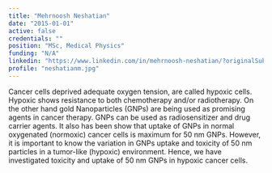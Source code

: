 ```yaml
---
title: "Mehrnoosh Neshatian"
date: "2015-01-01"
active: false
credentials: ""
position: "MSc, Medical Physics"
funding: "N/A"
linkedin: "https://www.linkedin.com/in/mehrnoosh-neshatian/?originalSubdomain=ca"
profile: "neshatianm.jpg"
---
```


Cancer cells deprived adequate oxygen tension, are called hypoxic cells. Hypoxic shows resistance to both chemotherapy and/or radiotherapy. On the other hand gold Nanoparticles (GNPs) are being used as promising agents in cancer therapy. GNPs can be used as radiosensitizer and drug carrier agents. It also has been show that uptake of GNPs in normal oxygenated (normoxic) cancer cells is maximum for 50 nm GNPs. However, it is important to know the variation in GNPs uptake and toxicity of 50 nm particles in a tumor-like (hypoxic) environment. Hence, we have investigated toxicity and uptake of 50 nm GNPs in hypoxic cancer cells.
